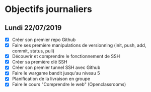 # Objectifs journaliers

## Lundi 22/07/2019

- [x] Créer son premier repo Github
- [x] Faire ses première manipulations de versionning (init, push, add, commit, status, pull)
- [x] Découvrir et comprendre le fonctionnement de SSH
- [x] Créer sa première clé SSH
- [x] Créer son premier tunnel SSH avec Github
- [x] Faire le wargame bandit jusqu'au niveau 5
- [x] Planification de la livraison en groupe
- [x] Faire le cours "Comprendre le web" (Openclassrooms)
